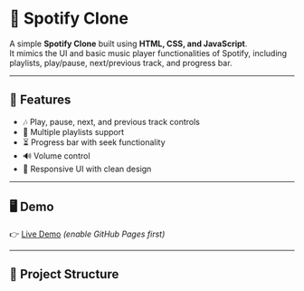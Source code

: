 # 🎵 Spotify Clone

A simple **Spotify Clone** built using **HTML, CSS, and JavaScript**.  
It mimics the UI and basic music player functionalities of Spotify, including playlists, play/pause, next/previous track, and progress bar.

---

## 🚀 Features
- 🎶 Play, pause, next, and previous track controls  
- 📂 Multiple playlists support  
- ⏳ Progress bar with seek functionality  
- 🔊 Volume control  
- 🎨 Responsive UI with clean design  

---

## 🖥️ Demo
👉 [Live Demo](https://arzoo-ansar.github.io/spotify_clone/) *(enable GitHub Pages first)*  

---

## 📂 Project Structure
